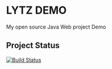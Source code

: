 LYTZ DEMO
================================

My open source Java Web project Demo

Project Status
--------------------------------
[![Build Status](https://travis-ci.org/cloudlu/lytz.svg?branch=master)](https://travis-ci.org/cloudlu/lytz)


